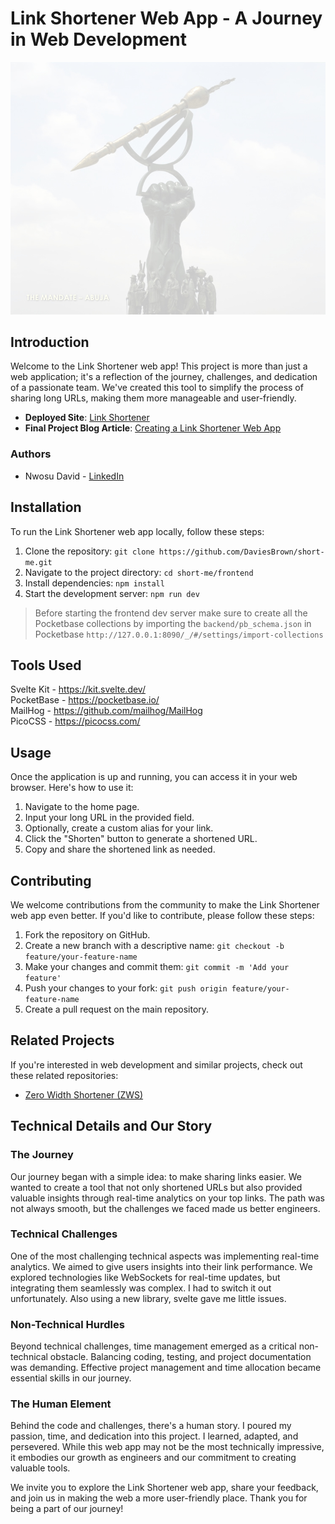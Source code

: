 # Link Shortener Web App - A Journey in Web Development

![Link Shortener](frontend/static/1.jpg)

## Introduction

Welcome to the Link Shortener web app! This project is more than just a web application; it's a reflection of the journey, challenges, and dedication of a passionate team. We've created this tool to simplify the process of sharing long URLs, making them more manageable and user-friendly.

- **Deployed Site**: [Link Shortener](https://short.daviesbrown.tech)
- **Final Project Blog Article**: [Creating a Link Shortener Web App](https://short.daviesbrown.tech/blog-link)

### Authors

- Nwosu David - [LinkedIn](https://linkedin.com/in/nwosu-david)

## Installation

To run the Link Shortener web app locally, follow these steps:

1. Clone the repository: `git clone https://github.com/DaviesBrown/short-me.git`
2. Navigate to the project directory: `cd short-me/frontend`
3. Install dependencies: `npm install`
4. Start the development server: `npm run dev`  

> Before starting the frontend dev server make sure to create all the Pocketbase collections by importing the `backend/pb_schema.json` in Pocketbase `http://127.0.0.1:8090/_/#/settings/import-collections`

## Tools Used

Svelte Kit - https://kit.svelte.dev/  
PocketBase - https://pocketbase.io/  
MailHog - https://github.com/mailhog/MailHog     
PicoCSS - https://picocss.com/  

## Usage

Once the application is up and running, you can access it in your web browser. Here's how to use it:

1. Navigate to the home page.
2. Input your long URL in the provided field.
3. Optionally, create a custom alias for your link.
4. Click the "Shorten" button to generate a shortened URL.
5. Copy and share the shortened link as needed.

## Contributing

We welcome contributions from the community to make the Link Shortener web app even better. If you'd like to contribute, please follow these steps:

1. Fork the repository on GitHub.
2. Create a new branch with a descriptive name: `git checkout -b feature/your-feature-name`
3. Make your changes and commit them: `git commit -m 'Add your feature'`
4. Push your changes to your fork: `git push origin feature/your-feature-name`
5. Create a pull request on the main repository.

## Related Projects

If you're interested in web development and similar projects, check out these related repositories:

- [Zero Width Shortener (ZWS) ](https://github.com/zws-im/zws)


## Technical Details and Our Story

### The Journey

Our journey began with a simple idea: to make sharing links easier. We wanted to create a tool that not only shortened URLs but also provided valuable insights through real-time analytics on your top links. The path was not always smooth, but the challenges we faced made us better engineers.

### Technical Challenges

One of the most challenging technical aspects was implementing real-time analytics. We aimed to give users insights into their link performance. We explored technologies like WebSockets for real-time updates, but integrating them seamlessly was complex. I had to switch it out unfortunately. Also using a new library, svelte gave me little issues.

### Non-Technical Hurdles

Beyond technical challenges, time management emerged as a critical non-technical obstacle. Balancing coding, testing, and project documentation was demanding. Effective project management and time allocation became essential skills in our journey.

### The Human Element

Behind the code and challenges, there's a human story. I poured my passion, time, and dedication into this project. I learned, adapted, and persevered. While this web app may not be the most technically impressive, it embodies our growth as engineers and our commitment to creating valuable tools.

We invite you to explore the Link Shortener web app, share your feedback, and join us in making the web a more user-friendly place. Thank you for being a part of our journey!

